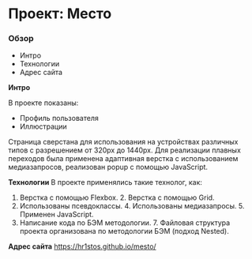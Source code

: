 # Проект: Место

### Обзор
* Интро
* Технологии
* Адрес сайта

**Интро**

В проекте показаны:
* Профиль пользователя
* Иллюстрации

Страница сверстана для использования на устройствах различных типов с разрешением от 320px до 1440px. Для реализации плавных переходов была применена адаптивная верстка с использованием медиазапросов, реализован popup с помощью JavaScript.

**Технологии**
   В проекте применялись такие технолог, как:
   1. Верстка с помощью Flexbox.
	 2. Верстка с помощью Grid.
   3. Использованы псевдоклассы.
	 4. Использованы медиазапросы.
	 5. Применен JavaScript.
   6. Написание кода по БЭМ методологии.
	 7. Файловая структура проекта организована по методологии БЭМ (подход Nested).

**Адрес сайта**
https://hr1stos.github.io/mesto/

